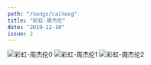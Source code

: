 ```yaml
---
path: "/songs/caihong"
title: "彩虹-周杰伦"
date: "2019-12-10"
issue: 2
---
```


<!-- <div style="width: 100%; text-align: center">
  <iframe width="560" height="315" src="https://www.youtube.com/embed/4n0xNbfJLR8" frameborder="0" allowfullscreen></iframe>
<div> -->

![彩虹-周杰伦0](http://ww1.sinaimg.cn/large/006g8Dvggy1g0hch7kkczj31fo213wis.jpg)
![彩虹-周杰伦1](http://ww1.sinaimg.cn/large/006g8Dvggy1g0hcihl4hvj31fo213792.jpg)
![彩虹-周杰伦2](http://ww1.sinaimg.cn/large/006g8Dvggy1g0hci45jsrj31fo213tcz.jpg)